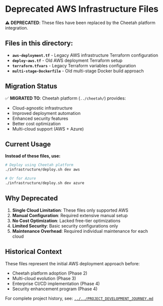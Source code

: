 # Deprecated AWS Infrastructure Files

⚠️ **DEPRECATED**: These files have been replaced by the Cheetah platform integration.

## Files in this directory:

- **`aws-deployment.tf`** - Legacy AWS infrastructure Terraform configuration
- **`deploy-aws.tf`** - Old AWS deployment Terraform setup  
- **`terraform.tfvars`** - Legacy Terraform variables configuration
- **`multi-stage-Dockerfile`** - Old multi-stage Docker build approach

## Migration Status

✅ **MIGRATED TO**: Cheetah platform (`../cheetah/`) provides:
- Cloud-agnostic infrastructure
- Improved deployment automation
- Enhanced security features
- Better cost optimization
- Multi-cloud support (AWS + Azure)

## Current Usage

**Instead of these files, use:**
```bash
# Deploy using Cheetah platform
./infrastructure/deploy.sh dev aws

# Or for Azure
./infrastructure/deploy.sh dev azure
```

## Why Deprecated

1. **Single Cloud Limitation**: These files only supported AWS
2. **Manual Configuration**: Required extensive manual setup
3. **No Cost Optimization**: Lacked free-tier optimizations
4. **Limited Security**: Basic security configurations only
5. **Maintenance Overhead**: Required individual maintenance for each cloud

## Historical Context

These files represent the initial AWS deployment approach before:
- Cheetah platform adoption (Phase 2)
- Multi-cloud evolution (Phase 3)  
- Enterprise CI/CD implementation (Phase 4)
- Security enhancement program (Phase 4)

For complete project history, see: [`../../PROJECT_DEVELOPMENT_JOURNEY.md`](../../PROJECT_DEVELOPMENT_JOURNEY.md)
